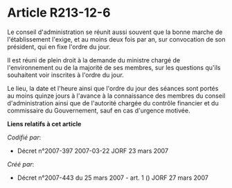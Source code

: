# Article R213-12-6

Le conseil d'administration se réunit aussi souvent que la bonne marche de l'établissement l'exige, et au moins deux fois par
an, sur convocation de son président, qui en fixe l'ordre du jour.

Il est réuni de plein droit à la demande du ministre chargé de l'environnement ou de la majorité de ses membres, sur les
questions qu'ils souhaitent voir inscrites à l'ordre du jour.

Le lieu, la date et l'heure ainsi que l'ordre du jour des séances sont portés au moins quinze jours à l'avance à la
connaissance des membres du conseil d'administration ainsi que de l'autorité chargée du contrôle financier et du commissaire
du Gouvernement, sauf en cas d'urgence motivée.

**Liens relatifs à cet article**

_Codifié par_:

  - Décret n°2007-397 2007-03-22 JORF 23 mars 2007

_Créé par_:

  - Décret n°2007-443 du 25 mars 2007 - art. 1 () JORF 27 mars 2007
